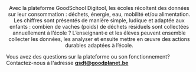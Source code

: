 <center>Avec la plateforme GoodSchool Digitool, les écoles récoltent des données sur leur consommation : déchets, énergie, eau, mobilité et/ou alimentation. Les chiffres sont présentés de manière simple, ludique et adaptée aux enfants : combien de vaches (poids) de déchets résiduels sont collectées annuellement à l’école ? L’enseignant·e et les élèves peuvent ensemble collecter les données, les analyser et ensuite mettre en œuvre des actions durables adaptées à l’école.





</center>

<p>

Vous avez des questions sur la plateforme ou son fonctionnement? Contactez-nous à l'adresse 
<strong>gsdt@goodplanet.be<strong>

</p>

